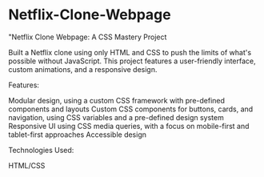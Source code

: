# Netflix-Clone-Webpage
"Netflix Clone Webpage: A CSS Mastery Project

Built a Netflix clone using only HTML and CSS to push the limits of what's possible without JavaScript. 
This project features a user-friendly interface, custom animations, and a responsive design.

Features:

Modular design, using a custom CSS framework with pre-defined components and layouts Custom CSS components for buttons, cards, and navigation, using CSS variables and a pre-defined design system Responsive UI using CSS media queries, with a focus on mobile-first and tablet-first approaches Accessible design

  Technologies Used:

  HTML/CSS

  
